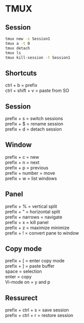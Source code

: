 # TMUX

## Session

````sh
tmux new -s Session1
tmux a -t 0
tmux detach
tmux ls
tmux kill-session -t Session1
````

## Shortcuts
ctrl + b = prefix<br>
ctrl + shift + v = paste from SO

## Session
prefix + s = switch sessions<br>
prefix + $ = rename session   
prefix + d = detach session

## Window
prefix + c 			= new<br>
prefix + n 			= next<br>
prefix + p 			= previous<br>
prefix + number = move<br>
prefix + w			= list windows

## Panel
prefix + % 		    = vertical split<br>
prefix + " 		    = horizontal split<br>
prefix + narrows  = navigate<br>
prefix + x        = kill panel<br>
prefix + z 		    = maximize minimize<br>
prefix + !				= convert pane to window

## Copy mode
prefix + [ = enter copy mode<br>
prefix + ] = paste buffer<br>
space 		 = selection<br>
enter			 = copy<br>
Vi-mode on = y and p

## Ressurect
prefix + ctrl + s = save session<br>
prefix + ctrl + r = restore session
